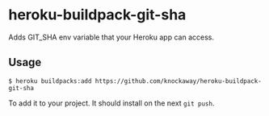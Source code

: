 # heroku-buildpack-git-sha

Adds GIT_SHA env variable that your Heroku app can access.

## Usage

```
$ heroku buildpacks:add https://github.com/knockaway/heroku-buildpack-git-sha
```

To add it to your project. It should install on the next `git push`.
